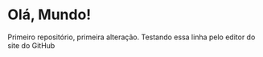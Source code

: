 # Olá, Mundo!
 Primeiro repositório, primeira alteração.
Testando essa linha pelo editor do site do GitHub
